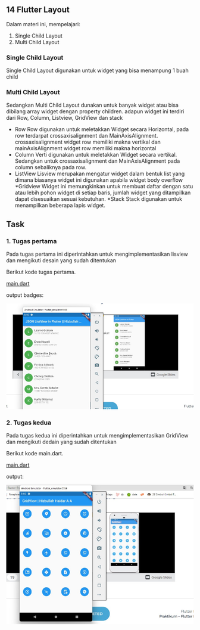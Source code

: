 

## 14 Flutter Layout

Dalam materi ini, mempelajari:
1. Single Child Layout
2. Multi Child Layout

### Single Child Layout
Single Child Layout digunakan untuk widget yang  bisa menampung 1 buah child

### Multi Child Layout
Sedangkan Multi Child Layout dunakan untuk banyak widget atau bisa dibilang array widget dengan property children. adapun widget ini terdiri dari Row, Column, Listview, GridView dan stack
* Row
Row digunakan untuk meletakkan Widget secara Horizontal, pada row terdarpat crossaxisalignment  dan MainAxisAlignment. crossaxisalignment widget row memiliki makna vertikal  dan mainAxisAlignment widget row memiliki makna horizontal
* Column
Verti digunakan untuk meletakkan Widget secara vertikal. Sedangkan untuk crossaxisalignment dan MainAxisAlignment pada column sebaliknya pada row.
* ListView
Lisview merupakan mengatur widget dalam bentuk list yang dimana biasanya widget ini digunakan apabila widget body overflow 
*Gridview
Widget ini memungkinkan  untuk membuat daftar dengan satu atau lebih pohon widget  di setiap baris, jumlah widget yang ditampilkan dapat disesuaikan sesuai  kebutuhan.
*Stack
Stack digunakan untuk menampilkan beberapa lapis widget.


## Task

### 1. Tugas pertama
Pada tugas pertama ini diperintahkan untuk mengimplementasikan lisview dan mengikuti desain yang sudah ditentukan

Berikut kode tugas pertama.

[main.dart](./praktikum//ListView/lib/main.dart)

output badges:

![Lisview](./screenshots/ListView.jpeg )


### 2. Tugas kedua 
Pada tugas kedua ini diperintahkan untuk mengimplementasikan GridView dan mengikuti dedain yang sudah ditentukan

Berikut kode main.dart.

[main.dart](./praktikum/GridView/lib/main.dart)

output:

![QRCODE](./screenshots//GridView.jpeg)



